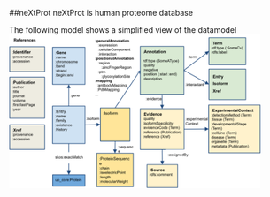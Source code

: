 ##neXtProt
neXtProt is human proteome database

The following model shows a simplified view of the datamodel
<a href="https://raw.githubusercontent.com/calipho-sib/nextprot-docs/master/pages/assets/rdf-model.png" target="_blank"><img width="90%" src="https://raw.githubusercontent.com/calipho-sib/nextprot-docs/master/pages/assets/rdf-model.png"/></a>

